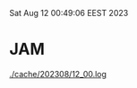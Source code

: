 Sat Aug 12 00:49:06 EEST 2023
# JAM
<a href='./cache/202308/12_00.log'>./cache/202308/12_00.log</a>
